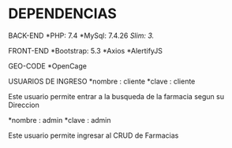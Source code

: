 # DEPENDENCIAS #

BACK-END
    *PHP: 7.4
    *MySql: 7.4.26
    *Slim: 3.*
    
FRONT-END
    *Bootstrap: 5.3
    *Axios
    *AlertifyJS

GEO-CODE
    *OpenCage
    
    
USUARIOS DE INGRESO 
    *nombre : cliente
    *clave : cliente
    
   Este usuario permite entrar a la busqueda de la farmacia segun su Direccion
   
   
   *nombre : admin
   *clave : admin
   
   Este usuario permite ingresar al CRUD de Farmacias
